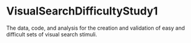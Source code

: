 # VisualSearchDifficultyStudy1
The data, code, and analysis for the creation and validation of easy and difficult sets of visual search stimuli. 
